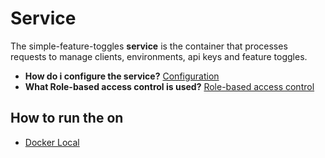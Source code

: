 # Service

The simple-feature-toggles **service** is the container that processes requests to manage clients, environments, api
keys and feature toggles.

- **How do i configure the service?** [Configuration](./configuration)
- **What Role-based access control is used?** [Role-based access control](./role-based-access-control)

## How to run the on

- [Docker Local](./run/docker-local.md)
